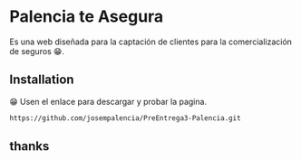 # Palencia te Asegura

Es una web diseñada para la captación de clientes para la comercialización de seguros 😁.

## Installation

😁 Usen el enlace para descargar y probar la pagina.

```bash
https://github.com/josempalencia/PreEntrega3-Palencia.git
```
## thanks